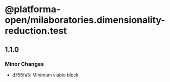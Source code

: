 # @platforma-open/milaboratories.dimensionality-reduction.test

## 1.1.0

### Minor Changes

- d755fa3: Minimum viable block.
